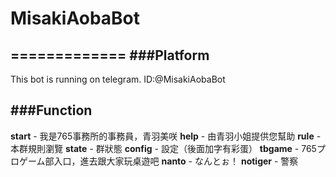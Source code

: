 # MisakiAobaBot
=============
###Platform
-------------
This bot is running on telegram.
ID:@MisakiAobaBot

###Function
-------------

**start** - 我是765事務所的事務員，青羽美咲
**help** - 由青羽小姐提供您幫助
**rule** - 本群規則瀏覽
**state** - 群狀態
**config** - 設定（後面加字有彩蛋）
**tbgame** - 765プロゲーム部入口，進去跟大家玩桌遊吧
**nanto** - なんとぉ！
**notiger** - 警察